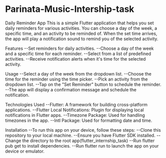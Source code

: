 # Parinata-Music-Intership-task

Daily Reminder App
This is a simple Flutter application that helps you set daily reminders for various activities. You can choose a day of the week, a specific time, and an activity to be reminded of. When the set time arrives, the app will play a notification sound to remind you of the selected activity.

Features
--Set reminders for daily activities.
--Choose a day of the week and a specific time for each reminder.
--Select from a list of predefined activities.
--Receive notification alerts when it's time for the selected activity.

Usage
--Select a day of the week from the dropdown list.
--Choose the time for the reminder using the time picker.
--Pick an activity from the dropdown list.
--Tap on the "Set Reminder" button to schedule the reminder.
--The app will display a confirmation message and schedule the notification.

Technologies Used
--Flutter: A framework for building cross-platform applications.
--Flutter Local Notifications: Plugin for displaying local notifications in Flutter apps.
--Timezone Package: Used for handling timezones in the app.
--Intl Package: Used for formatting date and time.

Installation
--To run this app on your device, follow these steps:
--Clone this repository to your local machine.
--Ensure you have Flutter SDK installed.
--Change the directory to the root app(flutter_internship_task)
--Run flutter pub get to install dependencies.
--Run flutter run to launch the app on your device or emulator.
 
